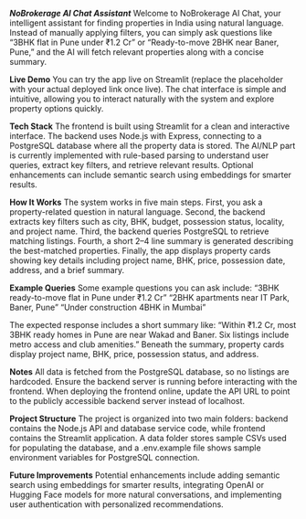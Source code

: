 ***NoBrokerage AI Chat Assistant***
Welcome to NoBrokerage AI Chat, your intelligent assistant for finding properties in India using natural language. Instead of manually applying filters, you can simply ask questions like “3BHK flat in Pune under ₹1.2 Cr” or “Ready-to-move 2BHK near Baner, Pune,” and the AI will fetch relevant properties along with a concise summary.

**Live Demo**
You can try the app live on Streamlit (replace the placeholder with your actual deployed link once live). The chat interface is simple and intuitive, allowing you to interact naturally with the system and explore property options quickly.

**Tech Stack**
The frontend is built using Streamlit for a clean and interactive interface. The backend uses Node.js with Express, connecting to a PostgreSQL database where all the property data is stored. The AI/NLP part is currently implemented with rule-based parsing to understand user queries, extract key filters, and retrieve relevant results. Optional enhancements can include semantic search using embeddings for smarter results.

**How It Works**
The system works in five main steps. First, you ask a property-related question in natural language. Second, the backend extracts key filters such as city, BHK, budget, possession status, locality, and project name. Third, the backend queries PostgreSQL to retrieve matching listings. Fourth, a short 2–4 line summary is generated describing the best-matched properties. Finally, the app displays property cards showing key details including project name, BHK, price, possession date, address, and a brief summary.

**Example Queries**
Some example questions you can ask include:
“3BHK ready-to-move flat in Pune under ₹1.2 Cr”
“2BHK apartments near IT Park, Baner, Pune”
“Under construction 4BHK in Mumbai”

The expected response includes a short summary like: “Within ₹1.2 Cr, most 3BHK ready homes in Pune are near Wakad and Baner. Six listings include metro access and club amenities.” Beneath the summary, property cards display project name, BHK, price, possession status, and address.

**Notes**
All data is fetched from the PostgreSQL database, so no listings are hardcoded. Ensure the backend server is running before interacting with the frontend. When deploying the frontend online, update the API URL to point to the publicly accessible backend server instead of localhost.

**Project Structure**
The project is organized into two main folders: backend contains the Node.js API and database service code, while frontend contains the Streamlit application. A data folder stores sample CSVs used for populating the database, and a .env.example file shows sample environment variables for PostgreSQL connection.

**Future Improvements**
Potential enhancements include adding semantic search using embeddings for smarter results, integrating OpenAI or Hugging Face models for more natural conversations, and implementing user authentication with personalized recommendations.
